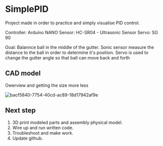 # SimplePID
Project made in order to practice and simply visualise PID control.

Controller: Arduino NANO
Sensor: HC-SR04 - Ultrasonic Sensor
Servo: SG 90

Goal:
Balannce ball in the middle of the gutter. Sonic sensor measure the distance to the ball in order to determine it's position. Servo is used to change the gutter angle so that ball can move back and forth 

## CAD model
Owerview and getting the size more less

![bacf5840-7754-40cd-ac89-18d17942af9e](https://user-images.githubusercontent.com/78037389/115580799-b68fc880-a2c7-11eb-9dc1-0e883fbd16da.JPEG)



## Next step 
1) 3D print modeled parts and assembly physical model. 
2) Wire up and run written code.
3) Troubleshoot and make work.
4) Update github.
